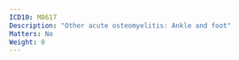 ```yaml
---
ICD10: M8617
Description: "Other acute osteomyelitis: Ankle and foot"
Matters: No
Weight: 0
---
```

